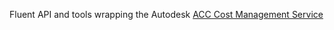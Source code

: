 Fluent API and tools wrapping the Autodesk [ACC Cost Management Service](https://aps.autodesk.com/en/docs/acc/v1/reference/http/cost-actions-POST/)